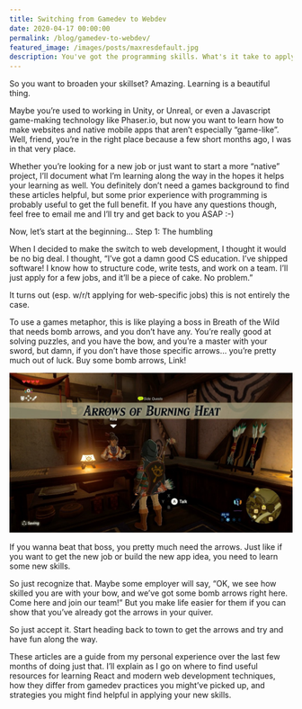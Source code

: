 ```yaml
---
title: Switching from Gamedev to Webdev
date: 2020-04-17 00:00:00
permalink: /blog/gamedev-to-webdev/
featured_image: /images/posts/maxresdefault.jpg
description: You've got the programming skills. What's it take to apply to them to the native web landscape?
---
```


So you want to broaden your skillset? Amazing. Learning is a beautiful thing.

Maybe you’re used to working in Unity, or Unreal, or even a Javascript game-making technology like Phaser.io, but now you want to learn how to make websites and native mobile apps that aren’t especially “game-like”. Well, friend, you’re in the right place because a few short months ago, I was in that very place.

Whether you’re looking for a new job or just want to start a more “native” project, I’ll document what I’m learning along the way in the hopes it helps your learning as well. You definitely don’t need a games background to find these articles helpful, but some prior experience with programming is probably useful to get the full benefit. If you have any questions though, feel free to email me and I’ll try and get back to you ASAP :-)

Now, let’s start at the beginning…
Step 1: The humbling

When I decided to make the switch to web development, I thought it would be no big deal. I thought, “I’ve got a damn good CS education. I’ve shipped software! I know how to structure code, write tests, and work on a team. I’ll just apply for a few jobs, and it’ll be a piece of cake. No problem.”

It turns out (esp. w/r/t applying for web-specific jobs) this is not entirely the case.

To use a games metaphor, this is like playing a boss in Breath of the Wild that needs bomb arrows, and you don’t have any. You’re really good at solving puzzles, and you have the bow, and you’re a master with your sword, but damn, if you don’t have those specific arrows… you’re pretty much out of luck.
Buy some bomb arrows, Link!

![Link at a shop in Breath of the Wild](/images/posts/maxresdefault.jpg 'Buy some bomb arrows, Link!')

If you wanna beat that boss, you pretty much need the arrows. Just like if you want to get the new job or build the new app idea, you need to learn some new skills.

So just recognize that. Maybe some employer will say, “OK, we see how skilled you are with your bow, and we’ve got some bomb arrows right here. Come here and join our team!” But you make life easier for them if you can show that you’ve already got the arrows in your quiver.

So just accept it. Start heading back to town to get the arrows and try and have fun along the way.

These articles are a guide from my personal experience over the last few months of doing just that. I’ll explain as I go on where to find useful resources for learning React and modern web development techniques, how they differ from gamedev practices you might’ve picked up, and strategies you might find helpful in applying your new skills.